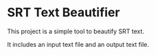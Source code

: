 # SRT Text Beautifier

This project is a simple tool to beautify SRT text.

It includes an input text file and an output text file.
